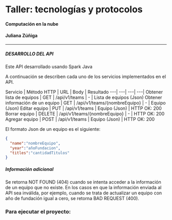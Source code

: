# Taller: tecnologías y protocolos
#### Computación en la nube
#### Juliana Zúñiga

_____________________________________________________

##### DESARROLLO DEL API


Este API desarrollado usando Spark Java

A continuación se describen cada uno de los servicios implementados en el API.

Servicio | Método HTTP | URL | Body | Resultado
---| ---| ---| ---|
Obtener lista de equipos | GET | /api/v1/teams | - | Lista de equipos (Json)
Obtener información de un equipo | GET | /api/v1/teams/{nombreEquipo} | - | Equipo (Json)
Editar equipo | PUT | /api/v1/teams | Equipo (Json) | HTTP OK: 200
Borrar equipo | DELETE | /api/v1/teams/{nombreEquipo} | - | HTTP OK: 200
Agregar equipo | POST | /api/v1/teams | Equipo (Json) | HTTP OK: 200


El formato Json de un equipo es el siguiente:

```json
{
  "name":"nombreEquipo",
  "year":"añoFundacion",
  "titles":"cantidadTitulos"
}
```
##### Información adicional

Se retorna NOT FOUND (404) cuando se intenta acceder a la información de un equipo que no existe. En los casos en que la información enviada al API sea inválida, por ejemplo, cuando se trata de actualizar un  equipo con año de fundación igual a cero, se retorna BAD REQUEST (400).


### Para ejecutar  el proyecto:
